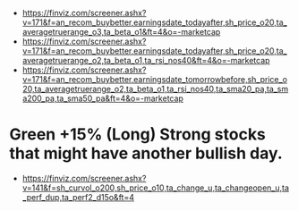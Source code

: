 - https://finviz.com/screener.ashx?v=171&f=an_recom_buybetter,earningsdate_todayafter,sh_price_o20,ta_averagetruerange_o3,ta_beta_o1&ft=4&o=-marketcap
- https://finviz.com/screener.ashx?v=171&f=an_recom_buybetter,earningsdate_todayafter,sh_price_o20,ta_averagetruerange_o2,ta_beta_o1,ta_rsi_nos40&ft=4&o=-marketcap
- https://finviz.com/screener.ashx?v=171&f=an_recom_buybetter,earningsdate_tomorrowbefore,sh_price_o20,ta_averagetruerange_o2,ta_beta_o1,ta_rsi_nos40,ta_sma20_pa,ta_sma200_pa,ta_sma50_pa&ft=4&o=-marketcap

# Green +15% (Long) Strong stocks that might have another bullish day.
- https://finviz.com/screener.ashx?v=141&f=sh_curvol_o200,sh_price_o10,ta_change_u,ta_changeopen_u,ta_perf_dup,ta_perf2_d15o&ft=4

